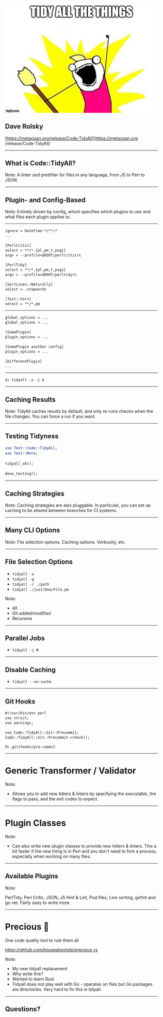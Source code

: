 ![](img/tidy-all-the-things.jpg)

## Dave Rolsky

[https://metacpan.org/release/Code-TidyAll](https://metacpan.org<br>/release/Code-TidyAll)

------

## What is Code::TidyAll?

Note:
A linter and prettifier for files in any language, from JS to Perl to JSON.

------

## Plugin- and Config-Based

Note:
Entirely driven by config, which specifies which plugins to use and what files
each plugin applies to.

------

```
ignore = DateTime-*/**/*
...

[PerlCritic]
select = **/*.{pl,pm,t,psgi}
argv = --profile=$ROOT/perlcriticrc

[PerlTidy]
select = **/*.{pl,pm,t,psgi}
argv = --profile=$ROOT/perltidyrc

[SortLines::Naturally]
select = .stopwords

[Test::Vars]
select = **/*.pm
```

------

```
global_options = ...
global_options = ...

[SomePlugin]
plugin_options = ...

[SomePlugin another config]
plugin_options = ...

[DifferentPlugin]
...
```

------

```
$> tidyall -a -j 8
```

------

## Caching Results

Note:
TidyAll caches results by default, and only re-runs checks when the file
changes. You can force a run if you want.

------

## Testing Tidyness

```perl
use Test::Code::TidyAll;
use Test::More;

tidyall_ok();

done_testing();
```

------

## Caching Strategies

Note:
Caching strategies are also pluggable. In particular, you can set up caching
to be shared between branches for CI systems.

------

## Many CLI Options

Note:
File selection options. Caching options. Verbosity, etc.

------

## File Selection Options

* `tidyall -a`
* `tidyall -g`
* `tidyall -r ./path`
* `tidyall ./just/One/File.pm`

Note:
* All
* Git added/modified
* Recursive

------

## Parallel Jobs

* `tidyall -j N`

------

## Disable Caching

* `tidyall --no-cache`

------

## Git Hooks

```
#!/usr/bin/env perl
use strict;
use warnings;

use Code::TidyAll::Git::Precommit;
Code::TidyAll::Git::Precommit->check();
```

in `.git/hooks/pre-commit`

------

# Generic Transformer / Validator

Note:
* Allows you to add new tidiers & linters by specifying the executable, the
  flags to pass, and the exit codes to expect.

------

# Plugin Classes

Note:
* Can also write new plugin classes to provide new tidiers & linters. This a
  bit faster if the new thing is in Perl and you don't need to fork a process,
  especially when working on many files.

------

## Available Plugins

Note:

PerlTidy, Perl Critic, JSON, JS Hint & Lint, Pod files, Line sorting, gofmt
and go vet. Fairly easy to write more.

------

# Precious 💍

One code quality tool to rule them all

https://github.com/houseabsolute/precious-rs

Note:
* My new tidyall replacement
* Why write this?
* Wanted to learn Rust
* Tidyall does not play well with Go - operates on files but Go packages are
  directories. Very hard to fix this in tidyall.

------

## Questions?
